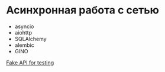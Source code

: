 # Асинхронная работа с сетью

- asyncio
- aiohttp
- SQLAlchemy
- alembic
- GINO

[Fake API for testing](https://jsonplaceholder.typicode.com/)

